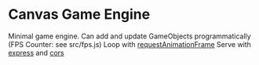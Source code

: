 # Canvas Game Engine
Minimal game engine.
Can add and update GameObjects programmatically (FPS Counter: see src/fps.js)
Loop with [requestAnimationFrame](https://developer.mozilla.org/en-US/docs/Web/API/window/requestAnimationFrame)
Serve with [express](https://expressjs.com/) and [cors](https://www.npmjs.com/package/cors)
